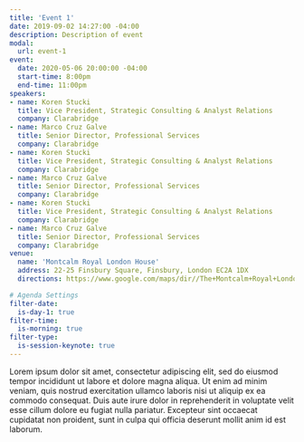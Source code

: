 ```yaml
---
title: 'Event 1'
date: 2019-09-02 14:27:00 -04:00
description: Description of event
modal:
  url: event-1
event:
  date: 2020-05-06 20:00:00 -04:00
  start-time: 8:00pm
  end-time: 11:00pm
speakers:
- name: Koren Stucki
  title: Vice President, Strategic Consulting & Analyst Relations
  company: Clarabridge
- name: Marco Cruz Galve
  title: Senior Director, Professional Services
  company: Clarabridge
- name: Koren Stucki
  title: Vice President, Strategic Consulting & Analyst Relations
  company: Clarabridge
- name: Marco Cruz Galve
  title: Senior Director, Professional Services
  company: Clarabridge
- name: Koren Stucki
  title: Vice President, Strategic Consulting & Analyst Relations
  company: Clarabridge
- name: Marco Cruz Galve
  title: Senior Director, Professional Services
  company: Clarabridge
venue:
  name: 'Montcalm Royal London House'
  address: 22-25 Finsbury Square, Finsbury, London EC2A 1DX 
  directions: https://www.google.com/maps/dir//The+Montcalm+Royal+London+House,+22-25+Finsbury+Square,+Finsbury,+London+EC2A+1DX,+United+Kingdom/@51.5215839,-0.0878437,17z/data=!4m8!4m7!1m0!1m5!1m1!1s0x48761caef3c10087:0x2c72c14a777c22b!2m2!1d-0.085655!2d51.5215839

# Agenda Settings
filter-date:
  is-day-1: true
filter-time:
  is-morning: true
filter-type:
  is-session-keynote: true
---
```


Lorem ipsum dolor sit amet, consectetur adipiscing elit, sed do eiusmod tempor incididunt ut labore et dolore magna aliqua. Ut enim ad minim veniam, quis nostrud exercitation ullamco laboris nisi ut aliquip ex ea commodo consequat. Duis aute irure dolor in reprehenderit in voluptate velit esse cillum dolore eu fugiat nulla pariatur. Excepteur sint occaecat cupidatat non proident, sunt in culpa qui officia deserunt mollit anim id est laborum.